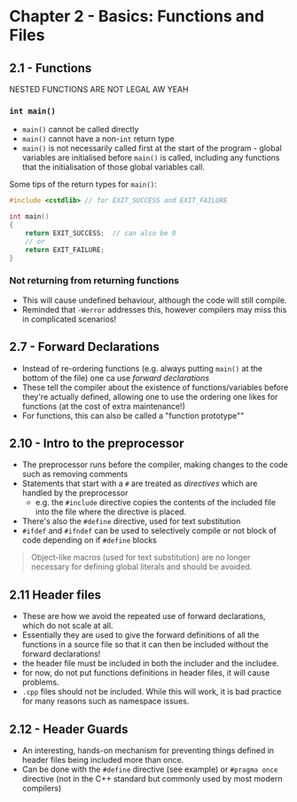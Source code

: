 # Chapter 2 - Basics: Functions and Files

## 2.1 - Functions

NESTED FUNCTIONS ARE NOT LEGAL AW YEAH

### `int main()`

- `main()` cannot be called directly
- `main()` cannot have a non-`int` return type
- `main()` is not necessarily called first at the start of the program - global variables are initialised before `main()` is called, including any functions that the initialisation of those global variables call.

Some tips of the return types for `main()`:

```c++
#include <cstdlib> // for EXIT_SUCCESS and EXIT_FAILURE

int main()
{
    return EXIT_SUCCESS;  // can also be 0
    // or
    return EXIT_FAILURE;
}
```

### Not returning from returning functions

- This will cause undefined behaviour, although the code will still compile.
- Reminded that `-Werror` addresses this, however compilers may miss this in complicated scenarios!

## 2.7 - Forward Declarations

- Instead of re-ordering functions (e.g. always putting `main()` at the bottom of the file) one ca use *forward declarations*
- These tell the compiler about the existence of functions/variables before they're actually defined, allowing one to use the ordering one likes for functions (at the cost of extra maintenance!)
- For functions, this can also be called a "function prototype""

## 2.10 - Intro to the preprocessor

- The preprocessor runs before the compiler, making changes to the code such as removing comments
- Statements that start with a `#` are treated as *directives* which are handled by the preprocessor
  - e.g. the `#include` directive copies the contents of the included file into the file where the directive is placed.
- There's also the `#define` directive, used for text substitution
- `#ifdef` and `#ifndef` can be used to selectively compile or not block of code depending on if `#define` blocks

> Object-like macros (used for text substitution) are no longer necessary for defining global literals and should be avoided.

## 2.11 Header files

- These are how we avoid the repeated use of forward declarations, which do not scale at all.
- Essentially they are used to give the forward definitions of all the functions in a source file so that it can then be included without the forward declarations!
- the header file must be included in both the includer and the includee.
- for now, do not put functions definitions in header files, it will cause problems.
- `.cpp` files should not be included. While this will work, it is bad practice for many reasons such as namespace issues.

## 2.12 - Header Guards

- An interesting, hands-on mechanism for preventing things defined in header files being included more than once.
- Can be done with the `#define` directive (see example) or `#pragma once` directive (not in the C++ standard but commonly used by most modern compilers)
